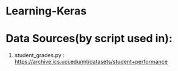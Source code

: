 # Learning-Keras

# Data Sources(by script used in):

1) student_grades.py : https://archive.ics.uci.edu/ml/datasets/student+performance